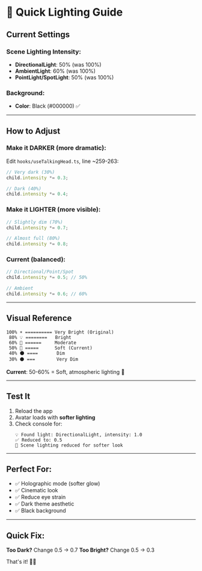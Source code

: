 # 🌙 Quick Lighting Guide

## Current Settings

### Scene Lighting Intensity:
- **DirectionalLight**: 50% (was 100%)
- **AmbientLight**: 60% (was 100%)
- **PointLight/SpotLight**: 50% (was 100%)

### Background:
- **Color**: Black (#000000) ✅

---

## How to Adjust

### Make it DARKER (more dramatic):
Edit `hooks/useTalkingHead.ts`, line ~259-263:

```typescript
// Very dark (30%)
child.intensity *= 0.3;

// Dark (40%)
child.intensity *= 0.4;
```

### Make it LIGHTER (more visible):
```typescript
// Slightly dim (70%)
child.intensity *= 0.7;

// Almost full (80%)
child.intensity *= 0.8;
```

### Current (balanced):
```typescript
// Directional/Point/Spot
child.intensity *= 0.5; // 50%

// Ambient
child.intensity *= 0.6; // 60%
```

---

## Visual Reference

```
100% ☀️ ========== Very Bright (Original)
 80% 💡 ========   Bright
 60% 🔆 ======     Moderate
 50% 🌙 =====      Soft (Current)
 40% 🌑 ====       Dim
 30% ⚫ ===        Very Dim
```

**Current**: 50-60% = Soft, atmospheric lighting 🌙

---

## Test It

1. Reload the app
2. Avatar loads with **softer lighting**
3. Check console for:
   ```
   💡 Found light: DirectionalLight, intensity: 1.0
   ✅ Reduced to: 0.5
   🌙 Scene lighting reduced for softer look
   ```

---

## Perfect For:
- ✅ Holographic mode (softer glow)
- ✅ Cinematic look
- ✅ Reduce eye strain
- ✅ Dark theme aesthetic
- ✅ Black background

---

## Quick Fix:

**Too Dark?** Change 0.5 → 0.7
**Too Bright?** Change 0.5 → 0.3

That's it! 🌙✨

